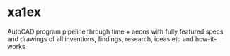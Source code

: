 # xa1ex
AutoCAD program pipeline through time + aeons with fully featured specs and drawings of all inventions, findings, research, ideas etc and how-it-works
